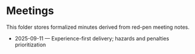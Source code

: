 # Meetings

This folder stores formalized minutes derived from red-pen meeting notes.

- 2025-09-11 — Experience-first delivery; hazards and penalties prioritization
